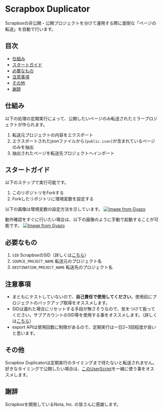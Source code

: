 # Scrapbox Duplicator

Scrapboxの非公開・公開プロジェクトを分けて運用する際に面倒な「ページの転送」を自動で行います。

## 目次

- [仕組み](#仕組み)
- [スタートガイド](#スタートガイド)
- [必要なもの](#必要なもの)
- [注意事項](#注意事項)
- [その他](#その他)
- [謝辞](#謝辞)

## 仕組み

以下の処理の定期実行によって、公開したいページのみ転送されたミラープロジェクトが作られます。

1. 転送元プロジェクトの内容をエクスポート
2. エクスポートされたjsonファイルから`[public.icon]`が含まれているページのみを抽出
3. 抽出されたページを転送先プロジェクトへインポート

## スタートガイド

以下のステップで実行可能です。

1. このリポジトリをForkする
2. Forkしたリポジトリに環境変数を設定する

<!-- 環境変数の設定イメージ -->
以下の画像は環境変数の設定方法を示しています。
[![Image from Gyazo](https://i.gyazo.com/cd8630a6fb125c6d7e627b290fbe79ce.png)](https://gyazo.com/cd8630a6fb125c6d7e627b290fbe79ce)

<!-- すぐに動作確認がしたい時は手動で起動できる -->
動作確認をすぐに行いたい場合は、以下の画像のように手動で起動することが可能です。
[![Image from Gyazo](https://i.gyazo.com/e4762cda8e8566bb75d20a429c2f1cb1.png)](https://gyazo.com/e4762cda8e8566bb75d20a429c2f1cb1)


## 必要なもの

1. `SID` ScrapboxのSID（詳しくは[こちら](https://scrapbox.io/nishio/Scrapbox%E3%81%AEprivate%E3%83%97%E3%83%AD%E3%82%B8%E3%82%A7%E3%82%AF%E3%83%88%E3%81%AEAPI%E3%82%92%E5%8F%A9%E3%81%8F)）
2. `SOURCE_PROJECT_NAME` 転送元のプロジェクト名
3. `DESTINATION_PROJECT_NAME` 転送先のプロジェクト名

## 注意事項

- まともにテストしていないので、**自己責任で使用してください**。使用前にプロジェクトのバックアップ取得をオススメします。
- SIDは漏れた場合にリセットする手段が無さそうなので、気をつけて扱ってください。サブアカウントのSID等を使用する事をオススメします。（詳しくは[こちら](https://scrapbox.io/nishio/Scrapbox%E3%81%AEprivate%E3%83%97%E3%83%AD%E3%82%B8%E3%82%A7%E3%82%AF%E3%83%88%E3%81%AEAPI%E3%82%92%E5%8F%A9%E3%81%8F)）
- export APIは使用回数に制限があるので、定期実行は一日2~3回程度が良いと思います。

## その他

Scrapbox Duplicatorは定期実行のタイミングまで待たないと転送されません。好きなタイミングで公開したい場合は、[このUserScript](https://scrapbox.io/blu3mo-public/%E3%83%9A%E3%83%BC%E3%82%B8%E8%BB%A2%E9%80%81%E3%81%99%E3%82%8B%E6%8B%A1%E5%BC%B5script)を一緒に使う事をオススメします。

## 謝辞

Scrapboxを開発しているNota, Inc. の皆さんに感謝します。